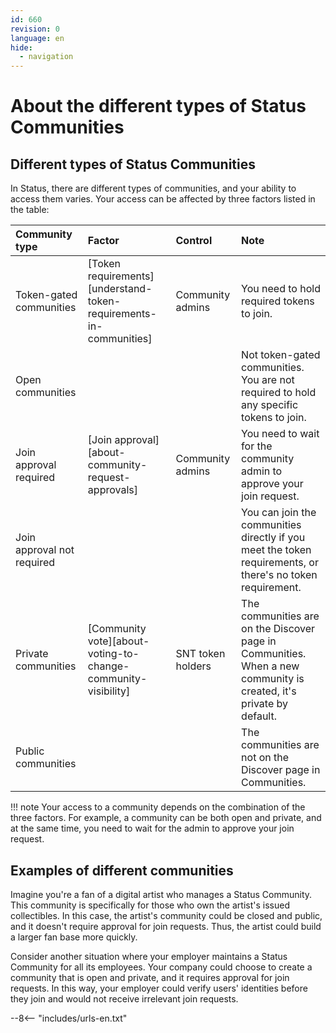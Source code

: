 ```yaml
---
id: 660
revision: 0
language: en
hide:
  - navigation
---
```


# About the different types of Status Communities

## Different types of Status Communities

In Status, there are different types of communities, and your ability to access them varies. Your access can be affected by three factors listed in the table:

| Community type | Factor | Control | Note |
|:---|:---|:---|:---|
| Token-gated communities | [Token requirements][understand-token-requirements-in-communities] | Community admins | You need to hold required tokens to join. |
| Open communities | | | Not token-gated communities. You are not required to hold any specific tokens to join.|
| Join approval required | [Join approval][about-community-request-approvals] | Community admins | You need to wait for the community admin to approve your join request. |
| Join approval not required | | | You can join the communities directly if you meet the token requirements, or there's no token requirement. |
| Private communities | [Community vote][about-voting-to-change-community-visibility] | SNT token holders | The communities are on the Discover page in Communities. <br> When a new community is created, it's private by default. |
| Public communities | | | The communities are not on the Discover page in Communities. |

!!! note
    Your access to a community depends on the combination of the three factors. For example, a community can be both open and private, and at the same time, you need to wait for the admin to approve your join request.

## Examples of different communities

Imagine you're a fan of a digital artist who manages a Status Community. This community is specifically for those who own the artist's issued collectibles. In this case, the artist's community could be closed and public, and it doesn't require approval for join requests. Thus, the artist could build a larger fan base more quickly.

Consider another situation where your employer maintains a Status Community for all its employees. Your company could choose to create a community that is open and private, and it requires approval for join requests. In this way, your employer could verify users' identities before they join and would not receive irrelevant join requests.

--8<-- "includes/urls-en.txt"
